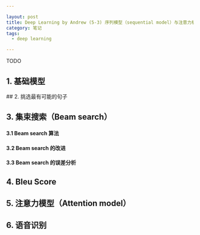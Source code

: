```yaml
---

layout: post
title: Deep Learning by Andrew (5-3) 序列模型（sequential model）与注意力机制（attention mechanism）
category: 笔记
tags: 
  - deep learning

---
```


<style>
img{
    width: 60%;
    padding-left: 20%;
}
</style>

TODO

## 1. 基础模型









## 2. 挑选最有可能的句子





## 3. 集束搜索（Beam search）

#### 3.1 Beam search 算法



#### 3.2 Beam search 的改进



#### 3.3 Beam search 的误差分析



## 4. Bleu Score

 



## 5. 注意力模型（Attention model）



## 6. 语音识别





